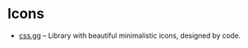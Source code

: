 # Icons

* [css.gg](https://css.gg/) – Library with beautiful minimalistic icons, designed by code. 

